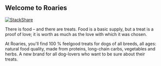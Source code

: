 ## Welcome to Roaries
[![StackShare](http://img.shields.io/badge/tech-stack-0690fa.svg?style=flat)](https://stackshare.io/roaries/roaries)

There is food – and there are treats.
Food is a basic supply, but a treat is a proof of love; 
it is worth as much as the love with which it was chosen.

At Roaries, you'll find 100 % feelgood treats for dogs of all breeds, all ages:
natural food quality, made from proteins, long-chain carbs, vegetables and herbs.
A new brand for all dog-lovers who want to be sure about their treats.
